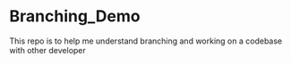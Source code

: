 # Branching_Demo

This repo is to help me understand branching and working on a codebase with other developer

